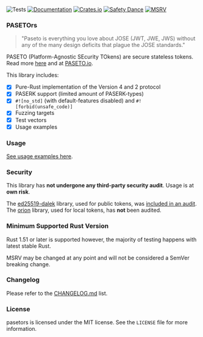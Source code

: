 ![Tests](https://github.com/brycx/pasetors/workflows/Tests/badge.svg) [![Documentation](https://docs.rs/pasetors/badge.svg)](https://docs.rs/pasetors/) [![Crates.io](https://img.shields.io/crates/v/pasetors.svg)](https://crates.io/crates/pasetors) [![Safety Dance](https://img.shields.io/badge/unsafe-forbidden-success.svg)](https://github.com/rust-secure-code/safety-dance/) [![MSRV](https://img.shields.io/badge/MSRV-1.51-informational.svg)](https://img.shields.io/badge/MSRV-1.51-informational)

### PASETOrs

> "Paseto is everything you love about JOSE (JWT, JWE, JWS) without any of the many design deficits that plague the JOSE standards."

PASETO (Platform-Agnostic SEcurity TOkens) are secure stateless tokens. Read more [here](https://github.com/paragonie/paseto) and at [PASETO.io](https://paseto.io/).

This library includes:
- [x] Pure-Rust implementation of the Version 4 and 2 protocol
- [x] PASERK support (limited amount of PASERK-types)
- [x] `#![no_std]` (with default-features disabled) and `#![forbid(unsafe_code)]`
- [x] Fuzzing targets
- [x] Test vectors
- [x] Usage examples

### Usage

[See usage examples here](https://docs.rs/pasetors/).

### Security

This library has **not undergone any third-party security audit**. Usage is at **own risk**. 


The [ed25519-dalek](https://github.com/dalek-cryptography/ed25519-dalek) library, used for public tokens, was [included in an audit](https://blog.quarkslab.com/security-audit-of-dalek-libraries.html). The [orion](https://github.com/brycx/orion) library, used for local tokens, has **not** been audited.

### Minimum Supported Rust Version
Rust 1.51 or later is supported however, the majority of testing happens with latest stable Rust.

MSRV may be changed at any point and will not be considered a SemVer breaking change.

### Changelog
Please refer to the [CHANGELOG.md](https://github.com/brycx/pasetors/blob/master/CHANGELOG.md) list.

### License
pasetors is licensed under the MIT license. See the `LICENSE` file for more information.